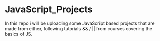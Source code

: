 # JavaScript_Projects

In this repo i will be uploading some JavaScript based projects that are made from either, following tutorials && / || from courses covering the basics of JS. 
